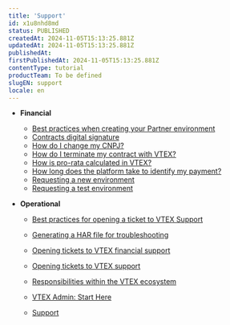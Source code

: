 ```yaml
---
title: 'Support'
id: x1u8nhd8md
status: PUBLISHED
createdAt: 2024-11-05T15:13:25.881Z
updatedAt: 2024-11-05T15:13:25.881Z
publishedAt: 
firstPublishedAt: 2024-11-05T15:13:25.881Z
contentType: tutorial
productTeam: To be defined
slugEN: support
locale: en
---
```


- **Financial**

  - [Best practices when creating your Partner environment](en/docs/tutorial/best-practices-when-creating-your-partner-environment)
  - [Contracts digital signature](en/docs/tutorial/contracts-digital-signature)
  - [How do I change my CNPJ?](en/docs/tutorial/how-do-i-change-my-cnpj)
  - [How do I terminate my contract with VTEX?](en/docs/tutorial/how-do-i-terminate-my-contract-with-vtex)
  - [How is pro-rata calculated in VTEX?](en/docs/tutorial/how-is-pro-rata-calculated-in-vtex)
  - [How long does the platform take to identify my payment?](en/docs/tutorial/how-long-does-the-platform-take-to-identify-my-payment)
  - [Requesting a new environment](en/docs/tutorial/requesting-a-new-environment)
  - [Requesting a test environment](en/docs/tutorial/requesting-a-test-environment)


- **Operational**

  - [Best practices for opening a ticket to VTEX Support](en/docs/tutorial/writing-an-effective-ticket-to-vtex-support)
  - [Generating a HAR file for troubleshooting](en/docs/tutorial/generating-a-har-file)
  - [Opening tickets to VTEX financial support](en/docs/tutorial/opening-tickets-to-vtex-support-finacial)
  - [Opening tickets to VTEX support](en/docs/tutorial/opening-tickets-to-vtex-support)
  - [Responsibilities within the VTEX ecosystem](en/docs/tutorial/responsibilities-in-the-vtex-ecosystem)
  - [VTEX Admin: Start Here](en/docs/tutorial/vtex-admin-start-here)


  - [Support](en/docs/tutorial/index-en-tutorial-support)

